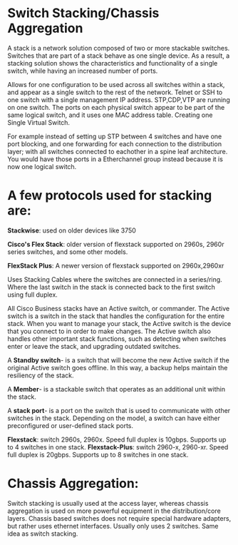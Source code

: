 # Switch Stacking/Chassis Aggregation

A stack is a network solution composed of two or more stackable switches. Switches that are part of a stack behave as one single device. As a result, a stacking solution shows the characteristics and functionality of a single switch, while having an increased number of ports.

Allows for one configuration to be used across all switches within a stack, and appear as a single switch to the rest of the network. Telnet or SSH to one switch with a single management IP address. STP,CDP,VTP are running on one switch. The ports on each physical switch appear to be part of the same logical switch, and it uses one MAC address table. Creating one Single Virtual Switch.

For example instead of setting up STP between 4 switches and have one port blocking, and one forwarding for each connection to the distribution layer; with all switches connected to eachother in a spine leaf architecture. You would have those ports in a Etherchannel group instead because it is now one logical switch.

# A few protocols used for stacking are:

**Stackwise**: used on older devices like 3750

**Cisco's Flex Stack**: older version of flexstack supported on 2960s, 2960r series switches, and some other models.

**FlexStack Plus**: A newer version of flexstack supported on 2960x,2960xr

Uses Stacking Cables where the switches are connected in a series/ring. Where the last switch in the stack is connected back to the first switch using full duplex.

All Cisco Business stacks have an Active switch, or commander. The Active switch is a switch in the stack that handles the configuration for the entire stack. When you want to manage your stack, the Active switch is the device that you connect to in order to make changes. The Active switch also handles other important stack functions, such as detecting when switches enter or leave the stack, and upgrading outdated switches.

A **Standby switch**- is a switch that will become the new Active switch if the original Active switch goes offline. In this way, a backup helps maintain the resiliency of the stack.

A **Member**- is a stackable switch that operates as an additional unit within the stack.

A **stack port**- is a port on the switch that is used to communicate with other switches in the stack. Depending on the model, a switch can have either preconfigured or user-defined stack ports.

**Flexstack**: switch 2960s, 2960x. Speed full duplex is 10gbps. Supports up to 4 switches in one stack.
**Flexstack-Plus**: switch 2960-x, 2960-xr. Speed full duplex is 20gbps. Supports up to 8 switches in one stack. 

# Chassis Aggregation:

Switch stacking is usually used at the access layer, whereas chassis aggregation is used on more powerful equipment in the distribution/core layers. Chassis based switches does not require special hardware adapters, but rather uses ethernet interfaces. Usually only uses 2 switches. Same idea as switch stacking. 

